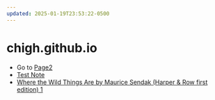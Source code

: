 ```yaml
---
updated: 2025-01-19T23:53:22-0500
---
```

# chigh.github.io

- Go to [Page2](Page2.md)
- [Test Note](Github/Test%20Note.md)
- [Where the Wild Things Are by Maurice Sendak (Harper & Row first edition) 1](Github/Where%20the%20Wild%20Things%20Are%20by%20Maurice%20Sendak%20(Harper%20&%20Row%20first%20edition)%201.md)
